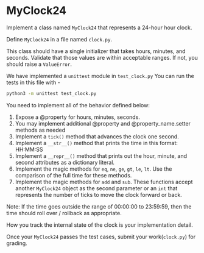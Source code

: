 # MyClock24

Implement a class named `MyClock24` that represents a 24-hour hour clock.

Define `MyClock24` in a file named `clock.py`.

This class should have a single initializer that takes hours, minutes, and 
seconds. Validate that those values are within acceptable ranges.  If not, 
you should raise a `ValueError`.

We have implemented a `unittest` module in `test_clock.py`   You can run the 
tests in this file with -
```bash
python3 -m unittest test_clock.py 
```

You need to implement all of the behavior defined below:
1. Expose a @property for hours, minutes, seconds. 
2. You may implement additional @property and @property_name.setter  methods as needed
3. Implement a `tick()` method that advances the clock one second.
4. Implement a `__str__()` method that prints the time in this format: HH:MM:SS
5. Implement a `__repr__()` method that prints out the hour, minute, and second
   attributes as a dictionary literal.
6. Implement the magic methods for `eq`, `ne`, `ge`, `gt`, `le`, `lt`. Use the
   comparison of the full time for these methods.
7. Implement the magic methods for `add` and `sub`. These functions accept 
   another `MyClock24` object as the second parameter or an `int` that 
   represents the number of ticks to move the clock forward or back.

Note: If the time goes outside the range of 00:00:00 to 23:59:59, then the time 
should roll over / rollback as appropriate.

How you track the internal state of the clock is your implementation detail.

Once your `MyClock24` passes the test cases, submit your work(`clock.py`) for grading.
